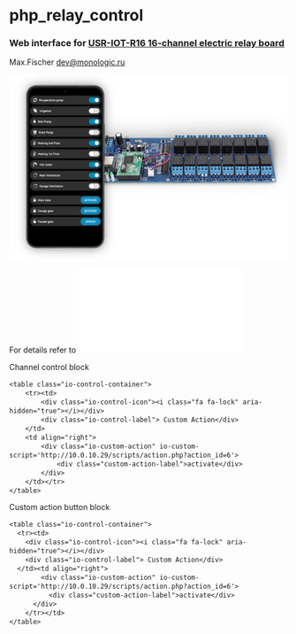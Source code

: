 # php_relay_control
### Web interface for [USR-IOT-R16 16-channel electric relay board](https://www.amazon.in/USR-IOT-USR-R16-T-Industrial-Interface/dp/B01DEVRUNG)
Max.Fischer dev@monologic.ru


![Web Interface for IO 16-channel relay board](/io-web-board.png?raw=true "Web interface - IO board")

For details refer to ![GPIO Controller command protocol](/PROTO.md "GPIO Protocol description")


Channel control block
```
<table class="io-control-container">
	<tr><td>
		<div class="io-control-icon"><i class="fa fa-lock" aria-hidden="true"></i></div>
		<div class="io-control-label"> Custom Action</div>
	</td>
	<td align="right">
		<div class="io-custom-action" io-custom-script='http://10.0.10.29/scripts/action.php?action_id=6'>
			<div class="custom-action-label">activate</div>
		</div>
	</td></tr>
</table>
```

Custom action button block
```
<table class="io-control-container">
  <tr><td>
    <div class="io-control-icon"><i class="fa fa-lock" aria-hidden="true"></i></div>
    <div class="io-control-label"> Custom Action</div>
  </td><td align="right">
		<div class="io-custom-action" io-custom-script='http://10.0.10.29/scripts/action.php?action_id=6'>
		  <div class="custom-action-label">activate</div>
	  </div>
	</tr></td>
</table>
```
